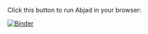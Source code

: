 Click this button to run Abjad in your browser:

[![Binder](https://mybinder.org/badge.svg)](https://mybinder.org/v2/gh/nCoda/binder-test/master)
